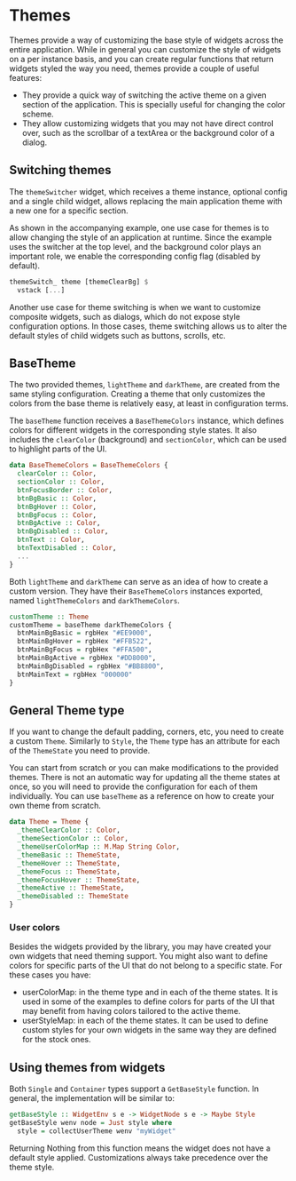 # Themes

Themes provide a way of customizing the base style of widgets across the entire
application. While in general you can customize the style of widgets on a per
instance basis, and you can create regular functions that return widgets styled
the way you need, themes provide a couple of useful features:

- They provide a quick way of switching the active theme on a given section of
  the application. This is specially useful for changing the color scheme.
- They allow customizing widgets that you may not have direct control over, such
  as the scrollbar of a textArea or the background color of a dialog.

## Switching themes

The `themeSwitcher` widget, which receives a theme instance, optional config and
a single child widget, allows replacing the main application theme with a new
one for a specific section.

As shown in the accompanying example, one use case for themes is to allow
changing the style of an application at runtime. Since the example uses the
switcher at the top level, and the background color plays an important role, we
enable the corresponding config flag (disabled by default).

```haskell
themeSwitch_ theme [themeClearBg] $
  vstack [...]
```

Another use case for theme switching is when we want to customize composite
widgets, such as dialogs, which do not expose style configuration options. In
those cases, theme switching allows us to alter the default styles of child
widgets such as buttons, scrolls, etc.

## BaseTheme

The two provided themes, `lightTheme` and `darkTheme`, are created from the same
styling configuration. Creating a theme that only customizes the colors from the
base theme is relatively easy, at least in configuration terms.

The `baseTheme` function receives a `BaseThemeColors` instance, which defines
colors for different widgets in the corresponding style states. It also includes
the `clearColor` (background) and `sectionColor`, which can be used to highlight
parts of the UI.

```haskell
data BaseThemeColors = BaseThemeColors {
  clearColor :: Color,
  sectionColor :: Color,
  btnFocusBorder :: Color,
  btnBgBasic :: Color,
  btnBgHover :: Color,
  btnBgFocus :: Color,
  btnBgActive :: Color,
  btnBgDisabled :: Color,
  btnText :: Color,
  btnTextDisabled :: Color,
  ...
}
```

Both `lightTheme` and `darkTheme` can serve as an idea of how to create a custom
version. They have their `BaseThemeColors` instances exported, named
`lightThemeColors` and `darkThemeColors`.

```haskell
customTheme :: Theme
customTheme = baseTheme darkThemeColors {
  btnMainBgBasic = rgbHex "#EE9000",
  btnMainBgHover = rgbHex "#FFB522",
  btnMainBgFocus = rgbHex "#FFA500",
  btnMainBgActive = rgbHex "#DD8000",
  btnMainBgDisabled = rgbHex "#BB8800",
  btnMainText = rgbHex "000000"
}
```

## General Theme type

If you want to change the default padding, corners, etc, you need to create a
custom `Theme`. Similarly to `Style`, the `Theme` type has an attribute for each
of the `ThemeState` you need to provide.

You can start from scratch or you can make modifications to the provided themes.
There is not an automatic way for updating all the theme states at once, so you
will need to provide the configuration for each of them individually. You can
use `baseTheme` as a reference on how to create your own theme from scratch.

```haskell
data Theme = Theme {
  _themeClearColor :: Color,
  _themeSectionColor :: Color,
  _themeUserColorMap :: M.Map String Color,
  _themeBasic :: ThemeState,
  _themeHover :: ThemeState,
  _themeFocus :: ThemeState,
  _themeFocusHover :: ThemeState,
  _themeActive :: ThemeState,
  _themeDisabled :: ThemeState
}
```

### User colors

Besides the widgets provided by the library, you may have created your own
widgets that need theming support. You might also want to define colors for
specific parts of the UI that do not belong to a specific state. For these cases
you have:

- userColorMap: in the theme type and in each of the theme states. It is used in
  some of the examples to define colors for parts of the UI that may benefit
  from having colors tailored to the active theme.
- userStyleMap: in each of the theme states. It can be used to define custom
  styles for your own widgets in the same way they are defined for the stock
  ones.

## Using themes from widgets

Both `Single` and `Container` types support a `GetBaseStyle` function. In
general, the implementation will be similar to:

```haskell
getBaseStyle :: WidgetEnv s e -> WidgetNode s e -> Maybe Style
getBaseStyle wenv node = Just style where
  style = collectUserTheme wenv "myWidget"
```

Returning Nothing from this function means the widget does not have a default
style applied. Customizations always take precedence over the theme style.
